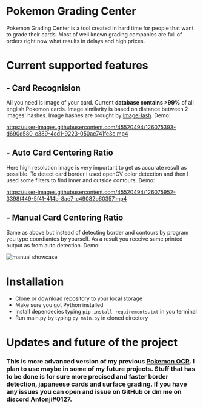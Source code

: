 # Pokemon Grading Center
Pokemon Grading Center is a tool created in hard time for people that want to grade their cards. Most of well known grading companies are 
full of orders right now what results in delays and high prices. 

# Current supported features
## - Card Recognision
All you need is image of your card. Current **database contains >99%** of all english Pokemon cards. Image similarity is based on distance 
between 2 images' hashes. Image hashes are brought by [ImageHash](https://github.com/JohannesBuchner/imagehash). Demo:

https://user-images.githubusercontent.com/45520494/126075393-d690d580-c389-4cd1-9223-050ae741fe3c.mp4

## - Auto Card Centering Ratio
Here high resolution image is very important to get as accurate result as possible. To detect card border i used openCV color detection and 
then I used some filters to find inner and outside contours. Demo: 

https://user-images.githubusercontent.com/45520494/126075952-3398f449-5f41-414b-8ae7-c49082b60357.mp4


## - Manual Card Centering Ratio
Same as above but instead of detecting border and contours by program you type coordiantes by yourself. As a result you receive same 
printed output as from auto detection. Demo: 

![manual showcase](https://user-images.githubusercontent.com/45520494/126076184-d00977c3-14e6-48b5-88fe-50235904ed2b.png)

# Installation
* Clone or download repository to your local storage
* Make sure you got Python installed
* Install dependecies typing `pip install requirements.txt` in you terminal
* Run main.py by typing `py main.py` in cloned directory

# Updates and future of the project
### This is more advanced version of my previous [Pokemon OCR](https://github.com/Antonji-py/Pokemon-OCR). I plan to use maybe in some of my future projects. Stuff that has to be done is for sure more precised and faster border detection, japaneese cards and surface grading. If you have any issues you can open and issue on GitHub or dm me on discord Antonji#0127.

